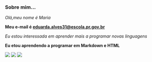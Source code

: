 ### Sobre mim...
_Olá,meu nome é Maria_

**Meu e-mail é eduarda.alves31@escola.pr.gov.br**

<i>Eu estou interessada em aprender mais a programar novas linguagens</i>

<B>Eu etou aprendendo a programar em Markdown e HTML</b>




[![](https://img.shields.io/badge/YouTube-FF0000?style=for-the-badge&logo=youtube&logoColor=white)](https://www.youtube.com/watch?v=8Y8maXEMje0)
[![](https://img.shields.io/badge/Netflix-E50914?style=for-the-badge&logo=netflix&logoColor=white)](https://www.netflix.com/br/)
[![](https://img.shields.io/badge/Instagram-E4405F?style=for-the-badge&logo=instagram&logoColor=white) ](https://www.instagram.com/)

